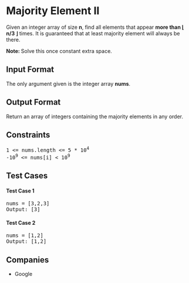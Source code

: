 <h1>Majority Element II</h1>

<p>Given an integer array of size <b>n</b>, find all elements that appear <b>more than ⌊ n/3 ⌋</b> times. It is guaranteed that at least majority element will always be there.

<b>Note: </b> Solve this once constant extra space.

</p>

<h2>Input Format</h2>

<p>
The only argument given is the integer array <b>nums</b>.
</p>

<h2>Output Format</h2>

<p>
Return an array of integers containing the majority elements in any order.
</p>

<h2>Constraints</h2>

<pre>
1 <= nums.length <= 5 * 10<sup>4</sup>
-10<sup>9</sup> <= nums[i] < 10<sup>9</sup>
</pre>

<h2>Test Cases</h2>

<h4>Test Case 1</h4>

<pre>
nums = [3,2,3]
Output: [3]
</pre>

<h4>Test Case 2</h4>

<pre>
nums = [1,2]
Output: [1,2]
</pre>

<h2>Companies</h2>

<ul>
  <li>Google</li>
</ul>
